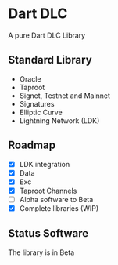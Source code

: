 # Dart DLC

 A pure Dart  DLC Library 

 ## Standard Library

- Oracle
- Taproot
- Signet, Testnet and Mainnet
- Signatures
- Elliptic Curve
- Lightning Network (LDK)

## Roadmap

- [x] LDK integration
- [x] Data
- [x] Exc
- [x] Taproot Channels
- [ ] Alpha software to Beta
- [x] Complete libraries (WIP)

## Status Software

The library is in Beta
